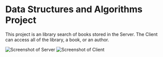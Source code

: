 # Data Structures and Algorithms Project

This project is an library search of books stored in the Server. The Client can access all of the library, a book, or an author. 

![Screenshot of Server](/Users/student/Desktop/server.png)
![Screenshot of Client](/Users/student/Desktop/client.png)
